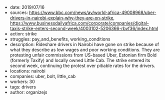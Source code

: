 - date: 2019/07/16
- sources: https://www.bbc.com/news/av/world-africa-49008968/uber-drivers-in-nairobi-explain-why-they-are-on-strike, https://www.businessdailyafrica.com/corporate/companies/digital-taxis-strike-enters-second-week/4003102-5206366-rbvf36/index.html
- action: strike
- struggles: pay_and_benefits, working_conditions
- description: Rideshare drivers in Nairobi have gone on strike because of what they describe as low wages and poor working conditions. They are protesting unfair commissions from US-based Uber, Estonian firm Bold (formerly Taxify) and locally owned Little Cab. The strike entered its second week, continuing the protest over pitiable rates for the drivers.
- locations: nairobi
- companies: uber, bolt, little_cab
- workers: 30
- tags: drivers
- author: organizejs
